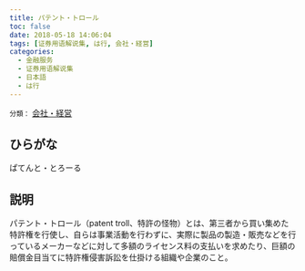 ```yaml
---
title: パテント・トロール
toc: false
date: 2018-05-18 14:06:04
tags: [证券用语解说集, は行, 会社・経営]
categories:
  - 金融服务
  - 证券用语解说集
  - 日本語
  - は行
---
```


`分類：` [会社・経営](/tags/会社・経営/)

## ひらがな

ぱてんと・とろーる

## 説明

パテント・トロール（patent troll、特許の怪物）とは、第三者から買い集めた特許権を行使し、自らは事業活動を行わずに、実際に製品の製造・販売などを行っているメーカーなどに対して多額のライセンス料の支払いを求めたり、巨額の賠償金目当てに特許権侵害訴訟を仕掛ける組織や企業のこと。
